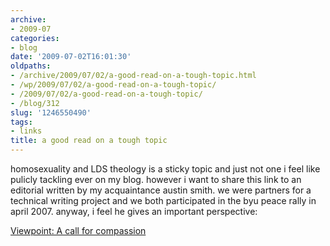 ```yaml
---
archive:
- 2009-07
categories:
- blog
date: '2009-07-02T16:01:30'
oldpaths:
- /archive/2009/07/02/a-good-read-on-a-tough-topic.html
- /wp/2009/07/02/a-good-read-on-a-tough-topic/
- /2009/07/02/a-good-read-on-a-tough-topic/
- /blog/312
slug: '1246550490'
tags:
- links
title: a good read on a tough topic
---
```


homosexuality and LDS theology is a sticky topic and just not one i feel
like pulicly tackling ever on my blog. however i want to share this link
to an editorial written by my acquaintance austin smith. we were partners
for a technical writing project and we both participated in the byu peace
rally in april 2007. anyway, i feel he gives an important perspective:

[Viewpoint: A call for compassion][1]

[1]: http://universe.byu.edu/node/816

